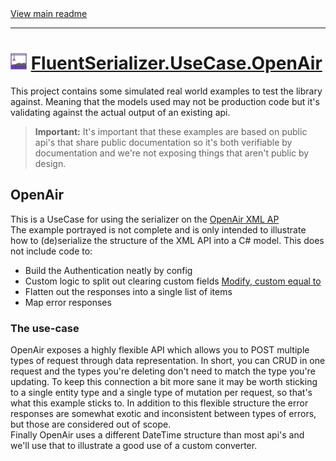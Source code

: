 [//]: # (Header)

<a href="https://github.com/Marvin-Brouwer/FluentSerializer#readme">
	View main readme
</a><hr/>
<h1>
	<img alt="icon" width="26" height="26"
		src="/docs/logo/Logo.default.optimized.svg" />
	<a href="/src/FluentSerializer.UseCase.OpenAir#readme">
		FluentSerializer.UseCase.OpenAir
	</a>
</h1>

[//]: # (Body)

This project contains some simulated real world examples to test the library against.
Meaning that the models used may not be production code but it's validating against the actual output of an existing api.

> **Important:** It's important that these examples are based on public api's that share public documentation so it's both verifiable by documentation
> and we're not exposing things that aren't public by design.

## OpenAir

This is a UseCase for using the serializer on the [OpenAir XML AP](https://www.openair.com/download/OpenAirXMLAPIGuide.pdf)  
The example portrayed is not complete and is only intended to illustrate how to (de)serialize the structure of the XML API into a C# model.
This does not include code to:

- Build the Authentication neatly by config
- Custom logic to split out clearing custom fields [Modify, custom equal to](https://www.openair.com/download/OpenAirXMLAPIGuide.pdf#page=56)
- Flatten out the responses into a single list of items
- Map error responses

### The use-case

OpenAir exposes a highly flexible API which allows you to POST multiple types of request through data representation.
In short, you can CRUD in one request and the types you're deleting don't need to match the type you're updating.
To keep this connection a bit more sane it may be worth sticking to a single entity type and a single type of mutation per request,
so that's what this example sticks to.
In addition to this flexible structure the error responses are somewhat exotic and inconsistent between types of errors, but those are considered out of scope.  
Finally OpenAir uses a different DateTime structure than most api's and we'll use that to illustrate a good use of a custom converter.
